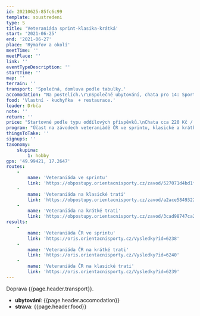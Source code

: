 ```yaml
---
id: 20210625-85fc6c99
template: soustredeni
type: S
title: 'Veteraniáda sprint-klasika-krátká'
start: '2021-06-25'
end: '2021-06-27'
place: 'Rýmařov a okolí'
meetTime: ''
meetPlace: ''
link: ''
eventTypeDescription: ''
startTime: ''
map: ''
terrain: ''
transport: 'Společná, domluva podle tabulky.'
accomodation: "Na postelích.\r\nSpolečné ubytování, chata pro 14: Sportovní klub policie, oddíl turistiky. http://www.skpolomouc.g6.cz/"
food: 'Vlastní - kuchyňka  + restaurace.'
leader: Drbča
note: ''
return: ''
price: "Startovné podle typu oddílových příspěvků.\nChata cca 220 Kč / noc, uvidíme.\nDoprava"
program: "Účast na závodech veteraniádě ČR ve sprintu, klasické a krátké trati. \nJesenické TT? \nPřihlášky v př. systému."
thingsToTake: ''
signups: ''
taxonomy:
    skupina:
        1: hobby
gps: '49.99421, 17.2647'
routes:
    -
        name: 'Veteraniáda ve sprintu'
        link: 'https://obpostupy.orientacnisporty.cz/zavod/527071d4bd1f4e9d92b25db051d1f438'
    -
        name: 'Veteraniáda na klasické trati'
        link: 'https://obpostupy.orientacnisporty.cz/zavod/a2ace584932241b096e177a650df06ac'
    -
        name: 'Veteraniáda na krátké trati'
        link: 'https://obpostupy.orientacnisporty.cz/zavod/3cad98747ca24ce98894a1a0daf26b0c'
results:
    -
        name: 'Veteraniáda ČR ve sprintu'
        link: 'https://oris.orientacnisporty.cz/Vysledky?id=6238'
    -
        name: 'Veteraniáda ČR na krátké trati'
        link: 'https://oris.orientacnisporty.cz/Vysledky?id=6240'
    -
        name: 'Veteraniáda ČR na klasické trati'
        link: 'https://oris.orientacnisporty.cz/Vysledky?id=6239'
---
```


 Doprava {{page.header.transport}}.
* **ubytování**: {{page.header.accomodation}}
* **strava**: {{page.header.food}}
